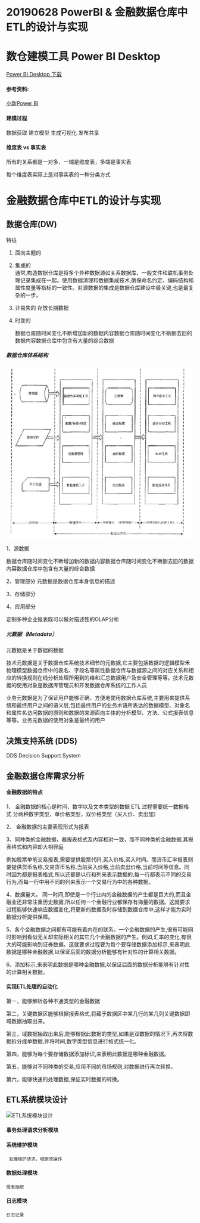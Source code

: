 # 20190628 PowerBI & 金融数据仓库中ETL的设计与实现

# 数仓建模工具 Power BI Desktop

[Power BI Desktop 下载](https://powerbi.microsoft.com/en-us/get-started/)


#### 参考资料:
[小新Power BI](https://study.163.com/course/introduction/1004952006.htm)

#### 建模过程

数据获取  建立模型   生成可视化  发布共享

#### 维度表 vs 事实表
所有的关系都是一对多，一端是维度表，多端是事实表

每个维度表实际上是对事实表的一种分类方式



# 金融数据仓库中ETL的设计与实现

## 数据仓库(DW)

>>

特征

1. 面向主题的

2. 集成的  
	通常,构造数据仓库是将多个异种数据源如关系数据库、一般文件和联机事务处理记录集成在一起。使用数据清理和数据集成技术,确保命名约定、编码结构和属性度量等指标的一致性。对源数据的集成是数据仓库建设中最关键,也是最复杂的一步。

3. 非易失的  存放长期数据

4. 时变的	

	数据仓库随时间变化不断增加新的数据内容数据仓库随时间变化不断删去旧的数据内容数据仓库中包含有大量的综合数据
>>


##### 数据仓库体系结构

![数据仓库体系结构](./images/20190628-1.jpg)


1、源数据

数据仓库随时间变化不断增加新的数据内容数据仓库随时间变化不断删去旧的数据内容数据仓库中包含有大量的综合数据

2、管理部分
元数据是数据仓库本身信息的描述

3、存储部分


4、应用部分

定制多种企业报表既可以做对描述性的OLAP分析


##### 元数据（Metadata）
元数据是关于数据的数据

技术元数据是关于数据仓库系统技术细节的元数据,它主要包括数据的逻辑模型禾物理模型数据仓库中的表名、字段名等属性数据仓库与数据源之间的对应关系和相应的转换规则在线分析处理所用到的维和汇总数据用户及安全管理等等。技术元数据的使用对象是数据库管理员和开发数据仓库系统的工作人员

业务元数据是为了保证用户能够正确、方便地使用数据仓库系统,主要用来提供系统和最终用户之间的语义层,包括最终用户的业务术语所表达的数据模型、对象名和属性名访问数据的原则和数据的来源面向主体的分析模型、方法、公式报表信息等等。业务元数据的使用对象是最终的用户


## 决策支持系统 (DDS)

DDS Decision Support System 


## 金融数据仓库需求分析

#### 金融数据的特点
1、 金融数据的核心是时间、数字以及文本类型的数据
	ETL 过程需要统一数据格式
	分两种数字类型，单价格类型，双价格类型（买入价、卖出加）
	
2、 金融数据的主要表现形式为报表

3、同种类的金融数据，器报表格式及内容相对一致，而不同种类的金融数据,其报表格式和内容却大相径庭

例如股票单笔交易报表,需要提供股票代码,买入价格,买入时间。而货币汇率报表则要提供货币名称,交易货币名称,当前买入价格,当前卖出价格,当前时间等信息。同时因为都是报表格式,所以还都是以行和列来表示数据的,每一行都表示不同的交易行为,而每一行中用不同的列来表示一个交易行为中的各种数据。

4、数据量大。 
同一时间,即使是一个行业内的金融数据的产生都是巨大的,而且金融业还非常注重历史数据,所以任何一个金融行业都保存有海量的数据。这就要求过程能够快速响应数据变化,将更新的数据及时存储到数据仓库中,这样才能为实时数据分析提供保障。

5、各个金融数据之间都有可能有着内在的联系。一个金融数据的产生,很有可能同时影响到看似无关却实际相关的其它几个金融数据的产生。例如,汇率的变化,有很大的可能影响到证券数据。这就要求过程要为每个要存储数据添加标示,来表明此数据是哪种金融数据,以保证后面的数据分析能够有针对性的计算相关数据。

6、添加标示,来表明此数据是哪种金融数据,以保证后面的数据分析能够有针对性的计算相关数据。


#### 实现ETL处理的自动化

第一，能够解析各种不通类型的金融数据

第二，关键数据区能够根据报表格式,将藏于数据区中某几行的某几列关键数据即域数据抽取出来。

第三，域数据抽取出来后,能够根据此数据的类型,如果是双数据的情况下,再次将数据拆分成单数据,并将时间,数字类型信息进行格式统一化。
 
第四，能够为每个要存储数据添加标识,来表明此数据是哪种金融数据。
 
第五，能够对不同种类的交易,应用不同的市场规则,对数据进行再次转换。
 
第六，能够快速的处理数据,保证实时数据的转换。


## ETL系统模块设计

![ETL系统模块设计]()

#### 事务处理请求分析模块

#### 系统维护模块
	 处理维护请求，增删改操作

#### 数据处理模块
	信息抽取
	

#### 日志模块
	日志记录

















